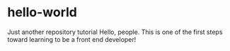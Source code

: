 # hello-world
Just another repository tutorial
Hello, people. This is one of the first steps toward learning to be a front end developer!
